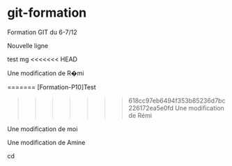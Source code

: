 
# git-formation
Formation GIT du 6-7/12

Nouvelle ligne

test mg
<<<<<<< HEAD

Une modification de R�mi


=======
[Formation-P10]Test
>>>>>>> 618cc97eb6494f353b85236d7bc226172ea5e0fd
Une modification de Rémi

Une modification de moi


Une modification de Amine


cd

